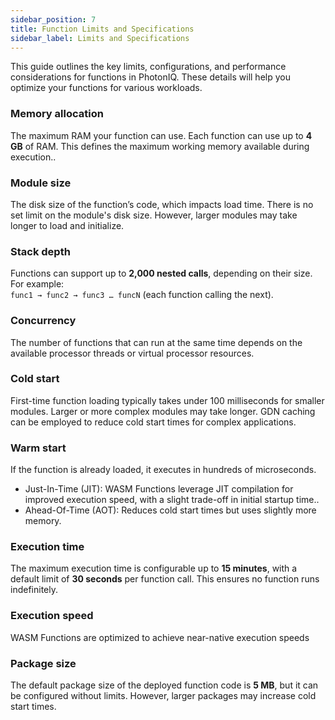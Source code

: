 ```yaml
---
sidebar_position: 7
title: Function Limits and Specifications
sidebar_label: Limits and Specifications
---
```


This guide outlines the key limits, configurations, and performance considerations for functions in PhotonIQ. These details will help you optimize your functions for various workloads.

### Memory allocation
The maximum RAM your function can use. Each function can use up to **4 GB** of RAM. This defines the maximum working memory available during execution..

### Module size
The disk size of the function’s code, which impacts load time. There is no set limit on the module's disk size. However, larger modules may take longer to load and initialize.

### Stack depth
Functions can support up to **2,000 nested calls**, depending on their size. For example:  
  `func1 → func2 → func3 … funcN` (each function calling the next).  
  
### Concurrency
The number of functions that can run at the same time depends on the available processor threads or virtual processor resources.

### Cold start
First-time function loading typically takes under 100 milliseconds for smaller modules. Larger or more complex modules may take longer. GDN caching can be employed to reduce cold start times for complex applications.
  
### Warm start
If the function is already loaded, it executes in hundreds of microseconds. 
  - Just-In-Time (JIT): WASM Functions leverage JIT compilation for improved execution speed, with a 
slight trade-off in initial startup time..
  - Ahead-Of-Time (AOT): Reduces cold start times but uses slightly more memory.

### Execution time
The maximum execution time is configurable up to **15 minutes**, with a default limit of **30 seconds** per function call. This ensures no function runs indefinitely.

### Execution speed
WASM Functions are optimized to achieve near-native execution speeds

### Package size
The default package size of the deployed function code is **5 MB**, but it can be configured without limits. However, larger packages may increase cold start times.
